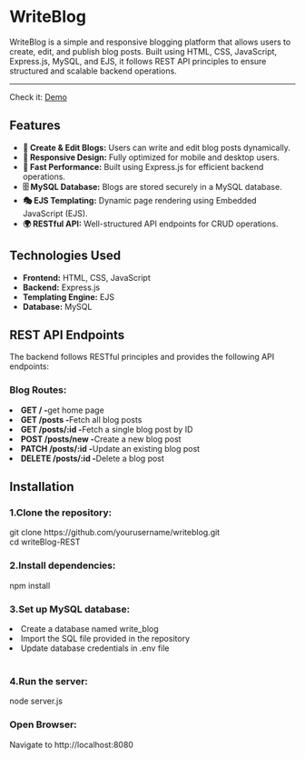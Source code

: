 <h1>WriteBlog</h1>
WriteBlog is a simple and responsive blogging platform that allows users to create, edit, and publish blog posts. Built using HTML, CSS, JavaScript, Express.js, MySQL, and EJS, it follows REST API principles to ensure structured and scalable backend operations. <hr>
<p>Check it: <a href="https://www.linkedin.com/posts/sonushavik_writeblog-restapi-webdevelopment-activity-7308717884099223552-fgDB?utm_source=share&utm_medium=member_desktop&rcm=ACoAADZ6PfsBb-8jW85Vemv30J-dtmrMOoqaG14">Demo</a></p>
<h2>Features</h2>
<ul>
<li><b>📝 Create & Edit Blogs:</b> Users can write and edit blog posts dynamically.</li>

<li><b>🎨 Responsive Design:</b> Fully optimized for mobile and desktop users.</li>

<li><b>🚀 Fast Performance:</b> Built using Express.js for efficient backend operations.</li>

<li><b>🗄️ MySQL Database:</b> Blogs are stored securely in a MySQL database.</li>

<li><b>🎭 EJS Templating:</b> Dynamic page rendering using Embedded JavaScript (EJS).</li>

<li><b>🌍 RESTful API:</b> Well-structured API endpoints for CRUD operations.</li>

</ul>

<h2>Technologies Used</h2>
<ul>
  <li><b>Frontend:</b> HTML, CSS, JavaScript</li>
  <li><b>Backend:</b> Express.js</li>
  <li><b>Templating Engine:</b> EJS</li>
  <li><b>Database:</b> MySQL</li>
</ul>

<h2>REST API Endpoints</h2>
The backend follows RESTful principles and provides the following API endpoints:
<h3>Blog Routes:</h2>
<li><b>GET / -</b>get home page</li>

<li><b>GET /posts -</b>Fetch all blog posts</li>
  
<li><b>GET /posts/:id -</b>Fetch a single blog post by ID</li>

<li><b>POST /posts/new -</b>Create a new blog post</li>

<li><b>PATCH /posts/:id -</b>Update an existing blog post</li>

<li><b>DELETE /posts/:id -</b>Delete a blog post</li>

<h2>Installation</h2>
<h3>1.Clone the repository:</h3>
git clone https://github.com/yourusername/writeblog.git<br>
cd writeBlog-REST<br>
<h3>2.Install dependencies:</h3>
<a>npm install</a>

<h3>3.Set up MySQL database:</h3>

<li>Create a database named write_blog</li>

<li>Import the SQL file provided in the repository</li>

<li>Update database credentials in .env file</li>
<br>

<h3>4.Run the server:</h3>
node server.js
<h3>Open Browser:</h3>
Navigate to http://localhost:8080

